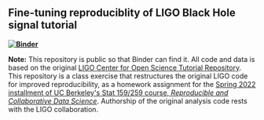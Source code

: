 ## Fine-tuning reproduciblity of LIGO Black Hole signal tutorial

**[![Binder](https://mybinder.org/badge_logo.svg)](https://mybinder.org/v2/gh/UCB-stat-159-s22/hw05-norimer.git/main?labpath=index.ipynb)**

**Note:** This repository is public so that Binder can find it. All code and data is based on the original [LIGO Center for Open Science Tutorial Repository](https://github.com/losc-tutorial/LOSC_Event_tutorial). This repository is a class exercise that restructures the original LIGO code for improved reproducibility, as a homework assignment for the [Spring 2022 installment of UC Berkeley's Stat 159/259 course, _Reproducible and Collaborative Data Science_](https://ucb-stat-159-s22.github.io). Authorship of the original analysis code rests with the LIGO collaboration.
